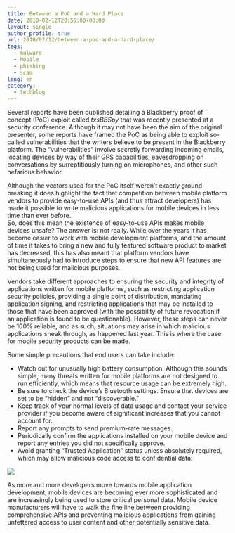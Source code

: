 ```yaml
---
title: Between a PoC and a Hard Place
date: 2010-02-12T20:55:00+00:00
layout: single
author_profile: true
url: 2010/02/12/between-a-poc-and-a-hard-place/
tags:
  - malware
  - Mobile
  - phishing
  - scam
lang: en
category: 
  - techblog
---
```

Several reports have been published detailing a Blackberry proof of concept (PoC) exploit called _txsBBSpy_ that was recently presented at a security conference. Although it may not have been the aim of the original presenter, some reports have framed the PoC as being able to exploit so-called vulnerabilities that the writers believe to be present in the Blackberry platform. The “vulnerabilities” involve secretly forwarding incoming emails, locating devices by way of their GPS capabilities, eavesdropping on conversations by surreptitiously turning on microphones, and other such nefarious behavior.  

Although the vectors used for the PoC itself weren’t exactly ground-breaking it does highlight the fact that competition between mobile platform vendors to provide easy-to-use APIs (and thus attract developers) has made it possible to write malicious applications for mobile devices in less time than ever before.  
So, does this mean the existence of easy-to-use APIs makes mobile devices unsafe? The answer is: not really. While over the years it has become easier to work with mobile development platforms, and the amount of time it takes to bring a new and fully featured software product to market has decreased, this has also meant that platform vendors have simultaneously had to introduce steps to ensure that new API features are not being used for malicious purposes.

Vendors take different approaches to ensuring the security and integrity of applications written for mobile platforms, such as restricting application security policies, providing a single point of distribution, mandating application signing, and restricting applications that may be installed to those that have been approved (with the possibility of future revocation if an application is found to be questionable). However, these steps can never be 100% reliable, and as such, situations may arise in which malicious applications sneak through, as happened last year. This is where the case for mobile security products can be made.  

Some simple precautions that end users can take include:

* Watch out for unusually high battery consumption. Although this sounds simple, many threats written for mobile platforms are not designed to run efficiently, which means that resource usage can be extremely high.  
* Be sure to check the device’s Bluetooth settings. Ensure that devices are set to be “hidden” and not “discoverable.”  
* Keep track of your normal levels of data usage and contact your service provider if you become aware of significant increases that you cannot account for.  
* Report any prompts to send premium-rate messages.  
* Periodically confirm the applications installed on your mobile device and report any entries you did not specifically approve.  
* Avoid granting “Trusted Application” status unless absolutely required, which may allow malicious code access to confidential data:

[![](http://4.bp.blogspot.com/_vaUVXcmC3OI/S3W4ht8-30I/AAAAAAAAA54/5n4UhfiWIeQ/s640/Screen+shot+2010-02-11+at+11.01.19+PM.png)](http://4.bp.blogspot.com/_vaUVXcmC3OI/S3W4ht8-30I/AAAAAAAAA54/5n4UhfiWIeQ/s1600-h/Screen+shot+2010-02-11+at+11.01.19+PM.png)

As more and more developers move towards mobile application development, mobile devices are becoming ever more sophisticated and are increasingly being used to store critical personal data. Mobile device manufacturers will have to walk the fine line between providing comprehensive APIs and preventing malicious applications from gaining unfettered access to user content and other potentially sensitive data.
